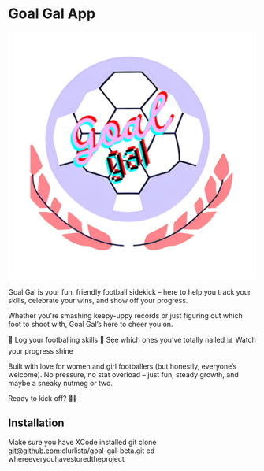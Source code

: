 # Goal Gal App

![App Logo](GoalGalBeta/Assets.xcassets/goalgaltransparentlogo.imageset/goalgaltransparentlogo.png)

Goal Gal is your fun, friendly football sidekick – here to help you track your skills, celebrate your wins, and show off your progress.

Whether you're smashing keepy-uppy records or just figuring out which foot to shoot with, Goal Gal’s here to cheer you on.

🎯 Log your footballing skills
🌟 See which ones you’ve totally nailed
📊 Watch your progress shine

Built with love for women and girl footballers (but honestly, everyone’s welcome). No pressure, no stat overload – just fun, steady growth, and maybe a sneaky nutmeg or two.

Ready to kick off? 💪👟

## Installation

Make sure you have XCode installed 
git clone git@github.com:clurlista/goal-gal-beta.git
cd whereeveryouhavestoredtheproject
